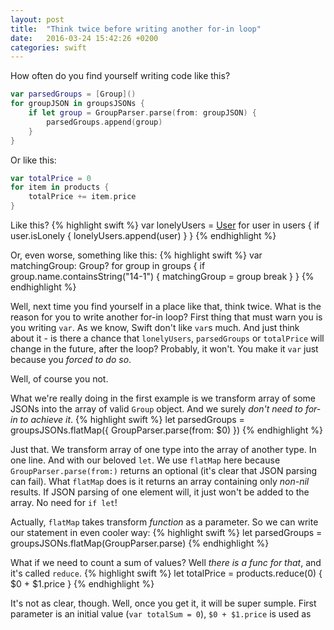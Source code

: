 ```yaml
---
layout: post
title:  "Think twice before writing another for-in loop"
date:   2016-03-24 15:42:26 +0200
categories: swift
---
```


How often do you find yourself writing code like this?

~~~swift
var parsedGroups = [Group]()
for groupJSON in groupsJSONs {
	if let group = GroupParser.parse(from: groupJSON) {
		parsedGroups.append(group)
	}
}
~~~

Or like this:

~~~swift
var totalPrice = 0
for item in products {
	totalPrice += item.price
}
~~~

Like this?
{% highlight swift %}
var lonelyUsers = [User]()
for user in users {
	if user.isLonely {
		lonelyUsers.append(user)
	}
}
{% endhighlight %}

Or, even worse, something like this:
{% highlight swift %}
var matchingGroup: Group?
for group in groups {
	if group.name.containsString("14-1") {
		matchingGroup = group
		break
	}
}
{% endhighlight %}

Well, next time you find yourself in a place like that, think twice. What is the reason for you to write another for-in loop? First thing that must warn you is you writing `var`. As we know, Swift don't like `var`s much. And just think about it - is there a chance that `lonelyUsers`, `parsedGroups` or `totalPrice` will change in the future, after the loop? Probably, it won't. You make it `var` just because you *forced to do so*.

Well, of course you not.

What we're really doing in the first example is we transform array of some JSONs into the array of valid `Group` object. And we surely *don't need to for-in to achieve it*.
{% highlight swift %}
let parsedGroups = groupsJSONs.flatMap({ GroupParser.parse(from: $0) })
{% endhighlight %}

Just that. We transform array of one type into the array of another type. In one line. And with our beloved `let`. We use `flatMap` here because `GroupParser.parse(from:)` returns an optional (it's clear that JSON parsing can fail). What `flatMap` does is it returns an array containing only *non-nil* results. If JSON parsing of one element will, it just won't be added to the array. No need for `if let`!

Actually, `flatMap` takes transform *function* as a parameter. So we can write our statement in even cooler way:
{% highlight swift %}
let parsedGroups = groupsJSONs.flatMap(GroupParser.parse)
{% endhighlight %}

What if we need to count a sum of values? Well *there is a func for that*, and it's called `reduce`.
{% highlight swift %}
let totalPrice = products.reduce(0) { $0 + $1.price }
{% endhighlight %}

It's not as clear, though. Well, once you get it, it will be super sumple. First parameter is an initial value (`var totalSum = 0`), `$0 + $1.price` is used as 